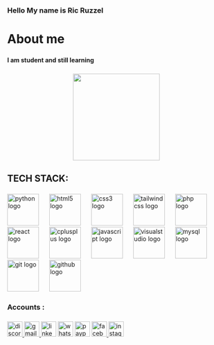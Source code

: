 <h3 align="left">Hello My name is Ric Ruzzel</h3>

###

<h1 align="left">About me</h1>

###

<h4 align="left">I am student  and still learning</h4>

###

<div align="center">
  <img height="200" src="https://media.tenor.com/E3MVEIoXf0cAAAAM/angry-cat.gif"  />
</div>

###

<h2 align="left">TECH STACK:</h2>

###

<div align="left">
  <img src="https://cdn.jsdelivr.net/gh/devicons/devicon/icons/python/python-original.svg" height="73" alt="python logo"  />
  <img width="16" />
  <img src="https://cdn.jsdelivr.net/gh/devicons/devicon/icons/html5/html5-original.svg" height="73" alt="html5 logo"  />
  <img width="16" />
  <img src="https://cdn.jsdelivr.net/gh/devicons/devicon/icons/css3/css3-original.svg" height="73" alt="css3 logo"  />
  <img width="16" />
  <img src="https://cdn.jsdelivr.net/gh/devicons/devicon/icons/tailwindcss/tailwindcss-original-wordmark.svg" height="73" alt="tailwindcss logo"  />
  <img width="16" />
  <img src="https://cdn.jsdelivr.net/gh/devicons/devicon/icons/php/php-original.svg" height="73" alt="php logo"  />
  <img width="16" />
  <img src="https://cdn.jsdelivr.net/gh/devicons/devicon/icons/react/react-original.svg" height="73" alt="react logo"  />
  <img width="16" />
  <img src="https://cdn.jsdelivr.net/gh/devicons/devicon/icons/cplusplus/cplusplus-original.svg" height="73" alt="cplusplus logo"  />
  <img width="16" />
  <img src="https://cdn.jsdelivr.net/gh/devicons/devicon/icons/javascript/javascript-original.svg" height="73" alt="javascript logo"  />
  <img width="16" />
  <img src="https://cdn.jsdelivr.net/gh/devicons/devicon/icons/visualstudio/visualstudio-plain.svg" height="73" alt="visualstudio logo"  />
  <img width="16" />
  <img src="https://cdn.jsdelivr.net/gh/devicons/devicon/icons/mysql/mysql-original.svg" height="73" alt="mysql logo"  />
  <img width="16" />
  <img src="https://cdn.jsdelivr.net/gh/devicons/devicon/icons/git/git-original.svg" height="73" alt="git logo"  />
  <img width="16" />
  <img src="https://cdn.jsdelivr.net/gh/devicons/devicon/icons/github/github-original.svg" height="73" alt="github logo"  />
</div>

###

<h3 align="left">Accounts :</h3>

###

<div align="left">
  <a href="tashumii" target="_blank">
    <img src="https://img.shields.io/static/v1?message=Discord&logo=discord&label=&color=7289DA&logoColor=white&labelColor=&style=for-the-badge" height="35" alt="discord logo"  />
  </a>
  <a href="Ruzzel672@gmail.com" target="_blank">
    <img src="https://img.shields.io/static/v1?message=Gmail&logo=gmail&label=&color=D14836&logoColor=white&labelColor=&style=for-the-badge" height="35" alt="gmail logo"  />
  </a>
  <img src="https://img.shields.io/static/v1?message=LinkedIn&logo=linkedin&label=&color=0077B5&logoColor=white&labelColor=&style=for-the-badge" height="35" alt="linkedin logo"  />
  <img src="https://img.shields.io/static/v1?message=Whatsapp&logo=whatsapp&label=&color=25D366&logoColor=white&labelColor=&style=for-the-badge" height="35" alt="whatsapp logo"  />
  <img src="https://img.shields.io/static/v1?message=PayPal&logo=paypal&label=&color=00457C&logoColor=white&labelColor=&style=for-the-badge" height="35" alt="paypal logo"  />
  <a href="https://www.facebook.com/ric.ruzzel.badlis/" target="_blank">
    <img src="https://img.shields.io/static/v1?message=Facebook&logo=facebook&label=&color=1877F2&logoColor=white&labelColor=&style=for-the-badge" height="35" alt="facebook logo"  />
  </a>
  <img src="https://img.shields.io/static/v1?message=Instagram&logo=instagram&label=&color=E4405F&logoColor=white&labelColor=&style=for-the-badge" height="35" alt="instagram logo"  />
</div>

###


